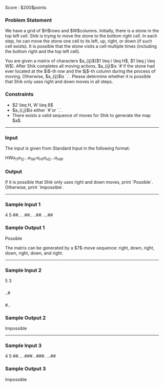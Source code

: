 
<div>

<span>

<span>

<p>
Score : $200$points
</p>

<div>

<section>

### **Problem Statement**

<style>
#nck {
      width: 30px;
      height: auto;
   }

</style>

<p>
We have a grid of $H$rows and $W$columns. Initially, there is a stone in the top left cell. Shik is trying to move the stone to the bottom right cell. In each step, he can move the stone one cell to its left, up, right, or down (if such cell exists). It is possible that the stone visits a cell multiple times (including the bottom right and the top left cell).
</p>

<p>
You are given a matrix of characters $a_{ij}$($1 \leq i \leq H$, $1 \leq j \leq W$). After Shik completes all moving actions, $a_{ij}$is `#`if the stone had ever located at the $i$-th row and the $j$-th column during the process of moving. Otherwise, $a_{ij}$is `.`. Please determine whether it is possible that Shik only uses right and down moves in all steps.
</p>

</section>

</div>

<div>

<section>

### **Constraints**

<ul>

<li>
$2 \leq H, W \leq 8$
</li>

<li>
$a_{i,j}$is either `#`or `.`.
</li>

<li>
There exists a valid sequence of moves for Shik to generate the map $a$.
</li>

</ul>

</section>

</div>

---

<div>

<div>

<section>

### **Input**

<p>
The input is given from Standard Input in the following format:
</p>

<div>

$H$$W$$a_{11}a_{12}$$...$$a_{1W}$$:$$a_{H1}a_{H2}$$...$$a_{HW}$
</div>

</section>

</div>

<div>

<section>

### **Output**

<p>
If it is possible that Shik only uses right and down moves, print `Possible`. Otherwise, print `Impossible`.
</p>

</section>

</div>

</div>

---

<div>

<section>

### **Sample Input 1**

<div>

4 5
##...
.##..
..##.
...##

</div>

</section>

</div>

<div>

<section>

### **Sample Output 1**

<div>

Possible

</div>

<p>
The matrix can be generated by a $7$-move sequence: right, down, right, down, right, down, and right.
</p>

</section>

</div>

---

<div>

<section>

### **Sample Input 2**

<div>

5 3
###
..#
###
#..
###

</div>

</section>

</div>

<div>

<section>

### **Sample Output 2**

<div>

Impossible

</div>

</section>

</div>

---

<div>

<section>

### **Sample Input 3**

<div>

4 5
##...
.###.
.###.
...##

</div>

</section>

</div>

<div>

<section>

### **Sample Output 3**

<div>

Impossible

</div>

</section>

</div>

</span>

</span>

</div>
